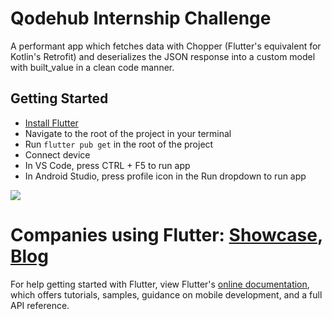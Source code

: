 # Qodehub Internship Challenge

A performant app which fetches data with Chopper (Flutter's equivalent for Kotlin's Retrofit) and deserializes the JSON response into a custom model with built_value in a clean code manner.

## Getting Started

- [Install Flutter](https://flutter.dev/docs/get-started/install)
- Navigate to the root of the project in your terminal
- Run ```flutter pub get``` in the root of the project
- Connect device
- In VS Code, press CTRL + F5 to run app
- In Android Studio, press profile icon in the Run dropdown to run app

![](/assets/qodehub_challenge.gif)

# Companies using Flutter: [Showcase](https://flutter.dev/showcase), [Blog](https://light-it.net/blog/10-noteworthy-apps-built-with-flutter/)

For help getting started with Flutter, view Flutter's
[online documentation](https://flutter.dev/docs), which offers tutorials,
samples, guidance on mobile development, and a full API reference.
